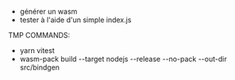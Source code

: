 - générer un wasm
- tester à l'aide d'un simple index.js

TMP COMMANDS:

- yarn vitest
- wasm-pack build --target nodejs --release --no-pack --out-dir src/bindgen
